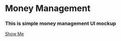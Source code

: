 # Money Management

### This is simple money management UI mockup

[Show Me](https://suhelmakkad.github.io/ui_design/)
